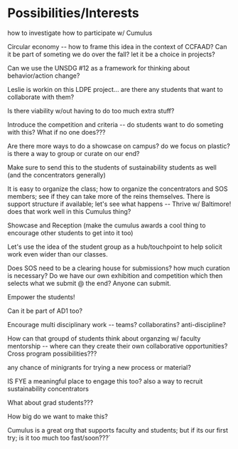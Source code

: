 # Possibilities/Interests

how to investigate how to participate w/ Cumulus

Circular economy -- how to frame this idea in the context of CCFAAD? Can it be part of someting we do over the fall? let it be a choice in projects?

Can we use the UNSDG #12 as a framework for thinking about behavior/action change?

Leslie is workin on this LDPE project... are there any students that want to collaborate with them? 

Is there viability w/out having to do too much extra stuff?

Introduce the competition and criteria -- do students want to do someting with this? What if no one does???

Are there more ways to do a showcase on campus? do we focus on plastic? is there a way to group or curate on our end?

Make sure to send this to the students of sustainability students as well (and the concentrators generally)

It is easy to organize the class; how to organize the concentrators and SOS members; see if they can take more of the reins themselves. There is support structure if available; let's see what happens -- Thrive w/ Baltimore! does that work well in this Cumulus thing?

Showcase and Reception (make the cumulus awards a cool thing to encourage other students to get into it too)

Let's use the idea of the student group as a hub/touchpoint to help solicit work even wider than our classes.

Does SOS need to be a clearing house for submissions? how much curation is necessary? Do we have our own exhibition and competition which then selects what we submit @ the end? Anyone can submit.

Empower the students!

Can it be part of AD1 too? 

Encourage multi disciplinary work -- teams? collaboratins? anti-discipline? 

How can that groupd of students think about organzing w/ faculty mentorship -- where can they create their own collaborative opportunities? Cross program possibilities???

any chance of minigrants for trying a new process or material? 

IS FYE a meaningful place to engage this too? also a way to recruit sustainability concentrators

What about grad students???

How big do we want to make this? 

Cumulus is a great org that supports faculty and students; but if its our first try; is it too much too fast/soon???`
